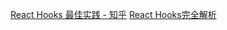[React Hooks 最佳实践 - 知乎](https://zhuanlan.zhihu.com/p/142735113)
[React Hooks完全解析 ](https://www.bilibili.com/video/BV1cE411i7F1?p=3&spm_id_from=pageDriver&vd_source=b92112731015c20054034d26c9ad8a67)